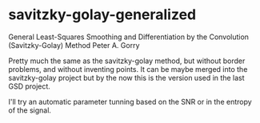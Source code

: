 # savitzky-golay-generalized
General Least-Squares Smoothing and Differentiation by the Convolution (Savitzky-Golay) Method Peter A. Gorry

Pretty much the same as the savitzky-golay method, but without border problems, and without inventing points.
It can be maybe merged into the savitzky-golay project but by the now this is the version used in the last GSD project.

I'll try an automatic parameter tunning based on the SNR or in the entropy of the signal.
